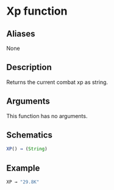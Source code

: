 # Xp function

## Aliases

None

## Description

Returns the current combat xp as string.

## Arguments

This function has no arguments.

## Schematics

```js
XP() → (String)
```

## Example

```js
XP → "29.8K"
```
